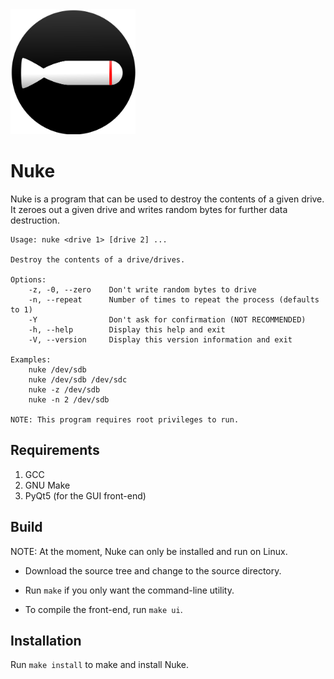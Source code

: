 <img src="img/Nuke.png" alt="Nuke Logo" width=200 height=200/>

# Nuke

Nuke is a program that can be used to destroy the contents of a given
drive. It zeroes out a given drive and writes random bytes for further
data destruction.

```
Usage: nuke <drive 1> [drive 2] ...

Destroy the contents of a drive/drives.

Options:
    -z, -0, --zero    Don't write random bytes to drive
    -n, --repeat      Number of times to repeat the process (defaults to 1)
    -Y                Don't ask for confirmation (NOT RECOMMENDED)
    -h, --help        Display this help and exit
    -V, --version     Display this version information and exit

Examples:
    nuke /dev/sdb
    nuke /dev/sdb /dev/sdc
    nuke -z /dev/sdb
    nuke -n 2 /dev/sdb

NOTE: This program requires root privileges to run.
```

## Requirements

1. GCC
2. GNU Make
3. PyQt5 (for the GUI front-end)

## Build

NOTE: At the moment, Nuke can only be installed and run on Linux.

* Download the source tree and change to the source directory.

* Run `make` if you only want the command-line utility.

* To compile the front-end, run `make ui`.

## Installation

Run `make install` to make and install Nuke.

